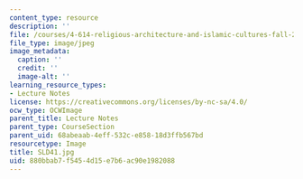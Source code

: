 ```yaml
---
content_type: resource
description: ''
file: /courses/4-614-religious-architecture-and-islamic-cultures-fall-2002/880bbab7f5454d15e7b6ac90e1982088_SLD41.jpg
file_type: image/jpeg
image_metadata:
  caption: ''
  credit: ''
  image-alt: ''
learning_resource_types:
- Lecture Notes
license: https://creativecommons.org/licenses/by-nc-sa/4.0/
ocw_type: OCWImage
parent_title: Lecture Notes
parent_type: CourseSection
parent_uid: 68abeaab-4eff-532c-e858-18d3ffb567bd
resourcetype: Image
title: SLD41.jpg
uid: 880bbab7-f545-4d15-e7b6-ac90e1982088
---
```

